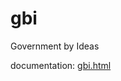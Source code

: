 # gbi
Government by Ideas

documentation: <a href="http://htmlpreview.github.com/?https://github.com/govbyideas/gbi/edit/master/gbi.html">gbi.html</a>
